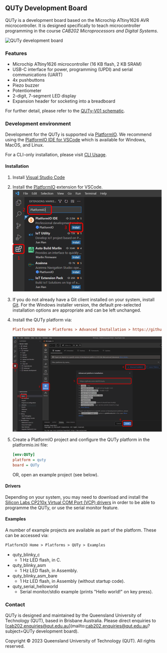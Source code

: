 ## QUTy Development Board

QUTy is a development board based on the Microchip ATtiny1626 AVR microcontroller. It is designed specifically to teach microcontroller programming in the course _CAB202 Microprocessors and Digital Systems_.

![QUTy development board](QUTy.png)

### Features

- Microchip ATtiny1626 microcontroller (16 KB flash, 2 KB SRAM)
- USB-C interface for power, programming (UPDI) and serial communications (UART)
- 4x pushbuttons
- Piezo buzzer
- Potentiometer
- 2-digit, 7-segment LED display
- Expansion header for socketing into a breadboard

For further detail, please refer to the [QUTy-V01 schematic](QUTy-V01_Schematic.pdf).

### Development environment

Development for the QUTy is supported via [PlatformIO](https://platformio.org/). We recommend using the [PlatformIO IDE for VSCode](https://platformio.org/install/ide?install=vscode) which is available for Windows, MacOS, and Linux.

For a CLI-only installation, please visit [CLI Usage](cli.md).

#### Installation

1. Install [Visual Studio Code](https://code.visualstudio.com/download)
2. Install the [PlatformIO](https://docs.platformio.org/en/latest/integration/ide/vscode.html#id1) extension for VSCode.
    ![PlatformIO installation](ExtensionInstall.png)
3. If you do not already have a Git client installed on your system, install [Git](https://git-scm.com/). For the Windows installer version, the default pre-selected installation options are appropriate and can be left unchanged.

4. Install the QUTy platform via:

    ```ini
    PlatformIO Home > Platforms > Advanced Installation > https://github.com/cab202/quty
    ```

    ![QUTy platform installation](PlatformInstall.png)

5. Create a PlatformIO project and configure the QUTy platform in the platformio.ini file:

    ```ini
    [env:QUTy]
    platform = quty
    board = QUTy
    ```

    OR, open an example project (see below).

#### Drivers

Depending on your system, you may need to download and install the [Silicon Labs CP210x Virtual COM Port (VCP) drivers](https://www.silabs.com/developers/usb-to-uart-bridge-vcp-drivers) in order to be able to programme the QUTy, or use the serial monitor feature.

#### Examples

A number of example projects are available as part of the platform. These can be accessed via:

```txt
PlatformIO Home > Platforms > QUTy > Examples
```

- quty_blinky_c
  - 1 Hz LED flash, in C.
- quty_blinky_asm
  - 1 Hz LED flash, in Assembly.
- quty_blinky_asm_bare
  - 1 Hz LED flash, in Assembly (without startup code).
- quty_serial_helloworld
  - Serial monitor/stdio example (prints "Hello world!" on key press).

### Contact

QUTy is designed and maintained by the Queensland University of Technology (QUT), based in Brisbane Australia. Please direct enquiries to [cab202.enquiries@qut.edu.au](mailto:cab202.enquiries@qut.edu.au?subject=QUTy development board).

Copyright &copy; 2023 Queensland University of Technology (QUT). All rights reserved.
